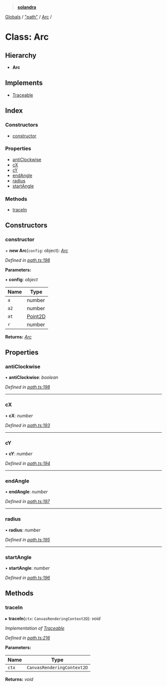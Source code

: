 > **[solandra](../README.md)**

[Globals](../README.md) / ["path"](../modules/_path_.md) / [Arc](_path_.arc.md) /

# Class: Arc

## Hierarchy

* **Arc**

## Implements

* [Traceable](../interfaces/_path_.traceable.md)

## Index

### Constructors

* [constructor](_path_.arc.md#constructor)

### Properties

* [antiClockwise](_path_.arc.md#anticlockwise)
* [cX](_path_.arc.md#cx)
* [cY](_path_.arc.md#cy)
* [endAngle](_path_.arc.md#endangle)
* [radius](_path_.arc.md#radius)
* [startAngle](_path_.arc.md#startangle)

### Methods

* [traceIn](_path_.arc.md#tracein)

## Constructors

###  constructor

\+ **new Arc**(`config`: object): *[Arc](_path_.arc.md)*

*Defined in [path.ts:198](https://github.com/jamesporter/solandra/blob/0595850/src/lib/path.ts#L198)*

**Parameters:**

▪ **config**: *object*

Name | Type |
------ | ------ |
`a` | number |
`a2` | number |
`at` | [Point2D](../modules/_types_play_.md#point2d) |
`r` | number |

**Returns:** *[Arc](_path_.arc.md)*

## Properties

###  antiClockwise

• **antiClockwise**: *boolean*

*Defined in [path.ts:198](https://github.com/jamesporter/solandra/blob/0595850/src/lib/path.ts#L198)*

___

###  cX

• **cX**: *number*

*Defined in [path.ts:193](https://github.com/jamesporter/solandra/blob/0595850/src/lib/path.ts#L193)*

___

###  cY

• **cY**: *number*

*Defined in [path.ts:194](https://github.com/jamesporter/solandra/blob/0595850/src/lib/path.ts#L194)*

___

###  endAngle

• **endAngle**: *number*

*Defined in [path.ts:197](https://github.com/jamesporter/solandra/blob/0595850/src/lib/path.ts#L197)*

___

###  radius

• **radius**: *number*

*Defined in [path.ts:195](https://github.com/jamesporter/solandra/blob/0595850/src/lib/path.ts#L195)*

___

###  startAngle

• **startAngle**: *number*

*Defined in [path.ts:196](https://github.com/jamesporter/solandra/blob/0595850/src/lib/path.ts#L196)*

## Methods

###  traceIn

▸ **traceIn**(`ctx`: `CanvasRenderingContext2D`): *void*

*Implementation of [Traceable](../interfaces/_path_.traceable.md)*

*Defined in [path.ts:216](https://github.com/jamesporter/solandra/blob/0595850/src/lib/path.ts#L216)*

**Parameters:**

Name | Type |
------ | ------ |
`ctx` | `CanvasRenderingContext2D` |

**Returns:** *void*